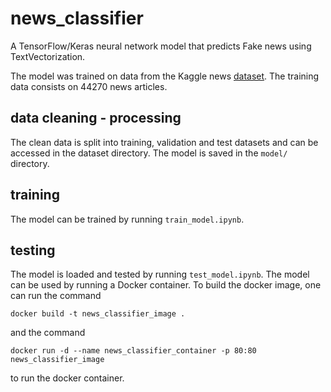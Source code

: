 # news_classifier

A TensorFlow/Keras neural network model that predicts Fake news using
TextVectorization.

The model was trained on data from the Kaggle news
[dataset](https://www.kaggle.com/datasets/clmentbisaillon/fake-and-real-news-dataset?select=Fake.csv). The
training data consists on 44270 news articles.

## data cleaning - processing

The clean data is split into training, validation and test datasets
and can be accessed in the dataset directory. The model is saved in
the `model/` directory.

## training

The model can be trained by running `train_model.ipynb`.

## testing

The model is loaded and tested by running `test_model.ipynb`. The
model can be used by running a Docker container. To build the docker
image, one can run the command
```
docker build -t news_classifier_image .
```
and the command
```
docker run -d --name news_classifier_container -p 80:80 news_classifier_image
```
to run the docker container.
